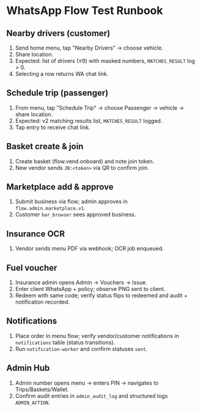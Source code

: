 # WhatsApp Flow Test Runbook

## Nearby drivers (customer)

1. Send home menu, tap "Nearby Drivers" → choose vehicle.
2. Share location.
3. Expected: list of drivers (≤9) with masked numbers, `MATCHES_RESULT` log > 0.
4. Selecting a row returns WA chat link.

## Schedule trip (passenger)

1. From menu, tap "Schedule Trip" → choose Passenger → vehicle → share location.
2. Expected: v2 matching results list, `MATCHES_RESULT` logged.
3. Tap entry to receive chat link.

## Basket create & join

1. Create basket (flow.vend.onboard) and note join token.
2. New vendor sends `JB:<token>` via QR to confirm join.

## Marketplace add & approve

1. Submit business via flow; admin approves in `flow.admin.marketplace.v1`.
2. Customer `bar_browser` sees approved business.

## Insurance OCR

1. Vendor sends menu PDF via webhook; OCR job enqueued.

## Fuel voucher

1. Insurance admin opens Admin → Vouchers → Issue.
2. Enter client WhatsApp + policy; observe PNG sent to client.
3. Redeem with same code; verify status flips to redeemed and audit +
   notification recorded.

## Notifications

1. Place order in menu flow; verify vendor/customer notifications in
   `notifications` table (status transitions).
2. Run `notification-worker` and confirm statuses `sent`.

## Admin Hub

1. Admin number opens menu → enters PIN → navigates to Trips/Baskets/Wallet.
2. Confirm audit entries in `admin_audit_log` and structured logs
   `ADMIN_ACTION`.
